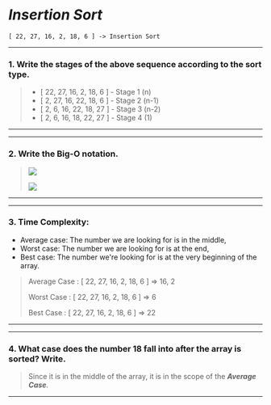 # ***Insertion Sort***

```
[ 22, 27, 16, 2, 18, 6 ] -> Insertion Sort
```

---
### 1. Write the stages of the above sequence according to the sort type.
> - [ 22, 27, 16,  2, 18,  6 ] - Stage 1 (n)
> - [  2, 27, 16, 22, 18,  6 ] - Stage 2 (n-1)
> - [  2,  6, 16, 22, 18, 27 ] - Stage 3 (n-2)
> - [  2,  6, 16, 18, 22, 27 ] - Stage 4 (1)
---
---
### 2. Write the Big-O notation.
> ![](https://cdn.upload.systems/uploads/4PGINCcg.png)
> 
> ![](https://cdn.upload.systems/uploads/1bcmyjZs.png)
---
---
### 3. Time Complexity: 
* Average case: The number we are looking for is in the middle,
* Worst case: The number we are looking for is at the end,
* Best case: The number we're looking for is at the very beginning of the array.
> Average Case : [ 22, 27, 16, 2, 18, 6 ] => 16, 2
> 
> Worst Case : [ 22, 27, 16, 2, 18, 6 ] => 6
> 
> Best Case : [ 22, 27, 16, 2, 18, 6 ] => 22
---
---
### 4. What case does the number 18 fall into after the array is sorted? Write.
> Since it is in the middle of the array, it is in the scope of the ***Average Case***.
---